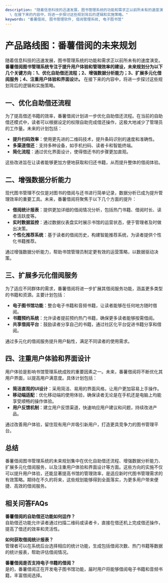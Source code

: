 ```yaml
---
description: "随着信息科技的迅速发展，图书管理系统的功能和需求正以前所未有的速度演变。**番薯借阅图书管理系统专注于提升用户体验和管理效率的建设，未来规划分为以下几个关键方向：1、优化自助借还流程；2、增强数据分析能力；3、扩展多元化借阅服务；4、注重用户体验和界面设计。**\
  \ 在接下来的内容中，将进一步探讨这些规划背后的逻辑和实施策略。"
keywords: "番薯借阅, 图书管理软件, 借阅管理系统, 电子图书馆"
---
```

# 产品路线图：番薯借阅的未来规划

随着信息科技的迅速发展，图书管理系统的功能和需求正以前所未有的速度演变。**番薯借阅图书管理系统专注于提升用户体验和管理效率的建设，未来规划分为以下几个关键方向：1、优化自助借还流程；2、增强数据分析能力；3、扩展多元化借阅服务；4、注重用户体验和界面设计。** 在接下来的内容中，将进一步探讨这些规划背后的逻辑和实施策略。

## **一、优化自助借还流程**

为了提高借还书籍的效率，番薯借阅计划进一步优化自助借还流程。在当前的自助借还模式中，读者可以根据设定的权限自助完成借还操作，这极大地减少了管理员的工作量。未来的计划包括：

- **提升扫码效率**：使用更先进的二维码技术，提升条码识别的速度和准确性。
- **多渠道借还**：支持多种设备，如手机扫码、读者卡和智能终端。
- **简化流程**：通过优化界面设计，使得借还书的步骤更加直观。

这些改进旨在让读者能够更加方便地获取和归还书籍，从而提升整体的借阅体验。

## **二、增强数据分析能力**

现代图书管理不仅仅是对图书的借阅与还书进行简单记录，数据分析已成为提升管理效率的重要工具。未来，番薯借阅将聚焦于以下几个方面的提升：

- **借阅统计报表**：提供更加详细的借阅情况分析，包括热门书籍、借阅时长、读者活跃度等。
- **实时数据监控**：通过数据仪表盘实时展示书馆的运营状态，便于管理者及时做出决策。
- **个性化推荐系统**：基于读者的借阅历史，构建智能推荐系统，为读者提供个性化书籍推荐。

通过增强数据分析能力，帮助书馆管理员制定更有效的运营策略，以数据驱动决策。

## **三、扩展多元化借阅服务**

为了适应不同群体的需求，番薯借阅将进一步扩展其借阅服务功能，涵盖更多类型的书籍和资源。主要计划包括：

- **电子图书馆功能**：整合电子书籍和音频书籍，让读者能够在任何地方随时借阅。
- **书籍预约系统**：允许读者提前预约热门书籍，确保更多读者能够按需借阅。
- **共享借阅平台**：鼓励读者分享自己的书籍，通过社区化平台促进书籍分享和借阅。

通过多元化的借阅服务提升用户黏性，满足不同读者的使用需求。

## **四、注重用户体验和界面设计**

用户体验是影响书馆管理系统成败的重要因素之一。未来，番薯借阅将不断优化其用户界面，以提高用户满意度。具体计划包括：

- **简洁直观的UI设计**：采用简洁、易用的界面风格，让用户更加容易上手操作。
- **移动端适配**：优化移动端的使用体验，确保读者无论是在手机还是电脑上均能享受顺畅的操作体验。
- **用户反馈机制**：建立用户反馈渠道，快速响应用户建议和问题，持续改进产品。

通过改善用户体验，留住现有用户并吸引新用户，打造更具竞争力的图书管理平台。

## **总结**

番薯借阅图书管理系统的未来规划集中在优化自助借还流程、增强数据分析能力、扩展多元化借阅服务，以及注重用户体验和界面设计等方面。这些方向的实施不仅可以提升用户体验，还能显著提高书馆的管理效率，是适应新时代图书管理需求的有效策略。期待在不久的将来，这些规划能够得到全面落实，为更多用户带来便捷、高效的借阅服务。

## 相关问答FAQs

**番薯借阅的自助借还功能如何运作？**  
自助借还功能允许读者通过扫描二维码或读者卡，直接在借还机上完成借还操作，提高了借还的效率和灵活性。

**如何获取借阅统计报表？**  
管理者可以在系统后台选择相应的统计功能，生成包括借阅次数、热门书籍等数据的统计报表，帮助评估借阅情况。

**番薯借阅是否支持电子书籍的借阅？**  
是的，番薯借阅正在开发电子图书馆功能，届时用户将能够借阅电子书籍和音频书籍，丰富借阅选择。
